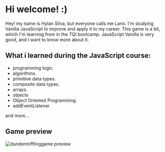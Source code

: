 # Hi welcome! :)

Hey! my name is Hylan Silva, but everyone calls me Lano.
I'm studying Vanilla JavaScript to improve and apply it to my career. 
This game is a bit, which I'm learning from in the TQI bootcamp. 
JavaScript Vanilla is very good, and I want to know more about it.

## What i learned during the JavaScript course:

* programming logic.
* algorithms.
* primitive data types.
* composite data types.
* arrays.
* objects
* Object Oriented Programming.
* addEventListener

and more...

## Game preview

![dundermifflinggame preview](https://github.com/HylanSilva/the-office-memory-game/blob/main/dundermifllinggame.gif)
